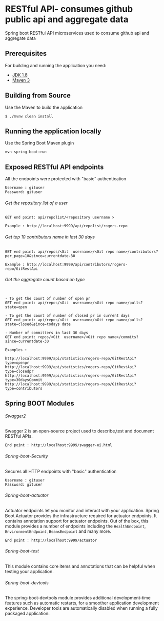 # RESTful API- consumes github public api and aggregate data

Spring boot RESTful API microservices used to consume github api and aggregate data

## Prerequisites

For building and running the application you need:

- [JDK 1.8](http://www.oracle.com/technetwork/java/javase/downloads/jdk8-downloads-2133151.html)
- [Maven 3](https://maven.apache.org)


## Building from Source

Use the Maven to build the application
```shell
$ ./mvnw clean install
 ```

## Running the application locally

Use the Spring Boot Maven plugin
```shell
mvn spring-boot:run
 ```

## Exposed RESTful API endpoints

All the endpoints were protected with "basic" authentication
```shell
Username : gituser
Password: gituser
 ```

###### Get the repository list of a user
```shell
GET end point: api/repolist/<repository username >

Example : http://localhost:9999/api/repolist/rogers-repo
 ```

###### Get top 10 contributors name in last 30 days
```shell
GET end point: api/repos/<Git  username>/<Git repo name>/contributors?per_page=10&since=currentdate-30

Example : http://localhost:9999/api/contributors/rogers-repo/GitRestApi
 ```

###### Get the aggregate count based on type

```shell

- To get the count of number of open pr
GET end point: api/repos/<Git  username>/<Git repo name>/pulls?state=open

- To get the count of number of closed pr in current days
GET end point: api/repos/<Git  username>/<Git repo name>/pulls?state=closed&since=todays date

- Number of committers in last 30 days
GET end point: repos/<Git  username>/<Git repo name>/commits?since=currentdate-30

Examples :

http://localhost:9999/api/statistics/rogers-repo/GitRestApi?type=openpr
http://localhost:9999/api/statistics/rogers-repo/GitRestApi?type=closedpr
http://localhost:9999/api/statistics/rogers-repo/GitRestApi?type=30daysCommit
http://localhost:9999/api/statistics/rogers-repo/GitRestApi?type=contributors
 ```



## Spring BOOT Modules

###### Swagger2
Swagger 2 is an open-source project used to describe,test and document RESTful APIs.

```shell
End point : http://localhost:9999/swagger-ui.html
 ```

######  Spring-boot-Security
 Secures all HTTP endpoints with "basic" authentication
```shell
Username : gituser
Password: gituser
 ```

######  Spring-boot-actuator
Actuator endpoints let you monitor and interact with your application.
Spring Boot Actuator provides the infrastructure required for actuator endpoints. It contains
annotation support for actuator endpoints. Out of the box, this module provides a number of endpoints
including the `HealthEndpoint`, `EnvironmentEndpoint`, `BeansEndpoint` and many more.
```shell
End point : http://localhost:9999/actuator
 ```

######  Spring-boot-test
This module contains core items and annotations that can be helpful when testing your application.

######  Spring-boot-devtools
The spring-boot-devtools module provides additional development-time features such as automatic restarts,
for a smoother application development experience. Developer tools are automatically disabled when
running a fully packaged application.

